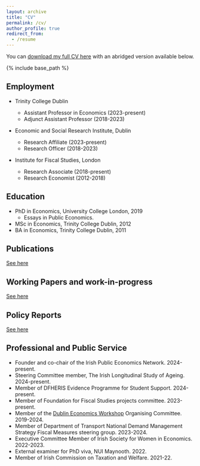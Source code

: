 ```yaml
---
layout: archive
title: "CV"
permalink: /cv/
author_profile: true
redirect_from:
  - /resume
---
```


You can [download my full CV here](/files/roantreeCV.pdf) with an abridged version available below.

{% include base_path %}

## Employment
* Trinity College Dublin
  - Assistant Professor in Economics (2023-present)
  - Adjunct Assistant Professor (2018-2023)

* Economic and Social Research Institute, Dublin
  - Research Affiliate (2023-present)
  - Research Officer (2018-2023)

* Institute for Fiscal Studies, London
  - Research Associate (2018-present)
  - Research Economist (2012-2018)
  
## Education
* PhD in Economics, University College London, 2019
  - Essays in Public Economics.
* MSc in Economics, Trinity College Dublin, 2012
* BA in Economics, Trinity College Dublin, 2011

## Publications
[See here](https://barraroantree.github.io/publications/)

## Working Papers and work-in-progress
[See here](https://barraroantree.github.io/portfolio/)

## Policy Reports 
[See here](https://barraroantree.github.io/reports/)

## Professional and Public Service
* Founder and co-chair of the Irish Public Economics Network. 2024-present.
* Steering Committee member, The Irish Longitudinal Study of Ageing. 2024-present.
* Member of DFHERIS Evidence Programme for Student Support. 2024-present.
* Member of Foundation for Fiscal Studies projects committee. 2023-present.
* Member of the [Dublin Economics Workshop](https://www.dublineconomics.com) Organising Committee. 2019-2024.
* Member of Department of Transport National Demand Management Strategy Fiscal Measures steering group. 2023-2024.
* Executive Committee Member of Irish Society for Women in Economics. 2022-2023.
* External examiner for PhD viva, NUI Maynooth. 2022.
* Member of Irish Commission on Taxation and Welfare. 2021-22.

<!-- ## Publications
  <ol>{% for post in site.publications reversed %}
    {% include archive-single-cv.html %}
  {% endfor %}</ol>
  
## Working papers and work-in-progress
<ol>{% for post in site.portfolio %}
  {% include archive-single.html %}
{% endfor %}</ol> -->

<!-- ## Teaching
  <ul>{% for post in site.teaching reversed %}
    {% include archive-single-cv.html %}
  {% endfor %}</ul> -->
  

